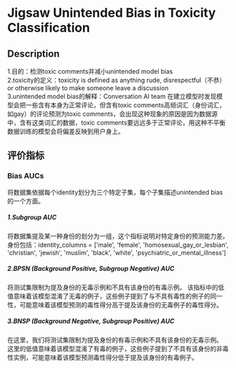 # Jigsaw Unintended Bias in Toxicity Classification

## Description
1.目的：检测toxic comments并减小unintended model bias  
2.toxicity的定义：toxicity is defined as anything rude, disrespectful（不恭） or otherwise likely to make someone leave a discussion  
3.unintended model bias的解释：Conversation AI team 在建立模型时发现模型会把一些含有本身为正常评论，但含有toxic comments高频词汇（身份词汇，如gay）的评论预测为toxic comments，会出现这种现象的原因是因为数据源中，含有这类词汇的数据，toxic comments要远远多于正常评论，用这种不平衡数据训练的模型会将偏差反映到用户身上。

## 评价指标

### Bias AUCs
将数据集依据每个identity划分为三个特定子集，每个子集描述unintended bias的一个方面。
##### 1.Subgroup AUC
将数据集提及某一种身份的划分为一组，这个指标说明对特定身份的预测能力差。  
身份包括：identity_columns = ['male', 'female', 'homosexual_gay_or_lesbian', 'christian', 'jewish', 'muslim', 'black', 'white', 'psychiatric_or_mental_illness']  
##### 2.BPSN (Background Positive, Subgroup Negative) AUC
将测试集限制为提及身份的无毒示例和不具有该身份的有毒示例。
该指标中的低值意味着该模型混淆了无毒的例子，这些例子提到了与不具有毒性的例子的同一性，可能意味着该模型预测的毒性得分高于提及该身份的无毒例子的毒性得分。
##### 3.BNSP (Background Negative, Subgroup Positive) AUC
在这里，我们将测试集限制为提及身份的有毒示例和不具有该身份的无毒示例。
这里的低值意味着该模型混淆了有毒的例子，这些例子提到了不具有该身份的非毒性实例，可能意味着该模型预测毒性得分低于提及该身份的有毒例子。
